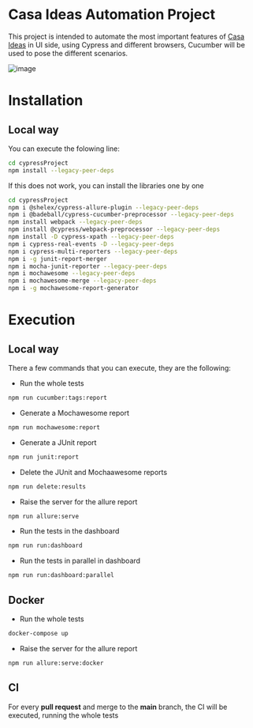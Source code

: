 # Casa Ideas Automation Project
This project is intended to automate the most important features of [Casa Ideas](https://www.casaideas.com.bo/) in UI side, using Cypress and different browsers, Cucumber will be used to pose the different scenarios.

![image](https://github.com/RodrigoValda/TestTitanWordpress/assets/86843637/f0b543c5-94ec-456b-9707-90443a6ec754)

# Installation
## Local way
You can execute the folowing line:
```sh
cd cypressProject
npm install --legacy-peer-deps
```

If this does not work, you can install the libraries one by one
```sh
cd cypressProject
npm i @shelex/cypress-allure-plugin --legacy-peer-deps
npm i @badeball/cypress-cucumber-preprocessor --legacy-peer-deps
npm install webpack --legacy-peer-deps
npm install @cypress/webpack-preprocessor --legacy-peer-deps
npm install -D cypress-xpath --legacy-peer-deps
npm i cypress-real-events -D --legacy-peer-deps
npm i cypress-multi-reporters --legacy-peer-deps
npm i -g junit-report-merger
npm i mocha-junit-reporter --legacy-peer-deps
npm i mochawesome --legacy-peer-deps
npm i mochawesome-merge --legacy-peer-deps
npm i -g mochawesome-report-generator
```

# Execution
## Local way
There a few commands that you can execute, they are the following:
- Run the whole tests
```sh
npm run cucumber:tags:report
```
- Generate a Mochawesome report
```sh
npm run mochawesome:report
```
- Generate a JUnit report
```sh
npm run junit:report
```
- Delete the JUnit and Mochaawesome reports
```sh
npm run delete:results
```
- Raise the server for the allure report
```sh
npm run allure:serve
```
- Run the tests in the dashboard
```sh
npm run run:dashboard
```
- Run the tests in parallel in dashboard
```sh
npm run run:dashboard:parallel
```

## Docker
- Run the whole tests
```sh
docker-compose up
```

- Raise the server for the allure report
```sh
npm run allure:serve:docker
```

## CI
For every **pull request** and merge to the **main** branch, the CI will be executed, running the whole tests